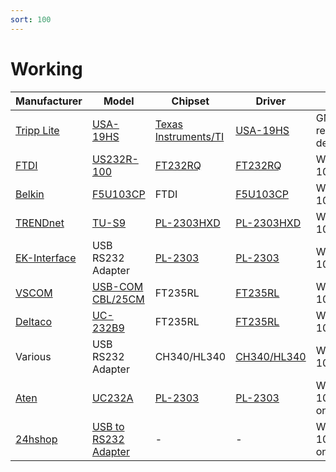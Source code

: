 ```yaml
---
sort: 100
---
```

# Working

| Manufacturer | Model | Chipset | Driver | Status |
| --- | --- | --- | --- | --- |
| [Tripp Lite](http://www.tripplite.com/) | [USA-19HS](https://www.tripplite.com/keyspan-high-speed-usb-to-serial-adapter~USA19HS/)	| [Texas Instruments/TI](https://www.ti.com/) | [USA-19HS](https://www.tripplite.com/support/USA19HS) | GM/Bosch recommended device |
| [FTDI](https://ftdichip.com/) | [US232R-100](http://www.ftdichip.com/Support/Documents/DataSheets/Cables/DS_US232R-10_R-100-500.pdf) | [FT232RQ](https://www.ftdichip.com/Support/Documents/DataSheets/ICs/DS_FT232R.pdf) | [FT232RQ](https://ftdichip.com/drivers/d2xx-drivers/) | Working 100% |
| [Belkin](https://www.belkin.com/) | [F5U103CP](http://cache-www.belkin.com/support/dl/pxxxxxea_f5u103ea_man.pdf) | FTDI | [F5U103CP](https://www.belkin.com/us/support-article?articleNum=4486) | Working 100% |
| [TRENDnet](https://www.trendnet.com/) | [TU-S9](https://www.trendnet.com/products/product-detail?prod=150_TU-S9) | [PL-2303HXD](http://www.prolific.com.tw/US/ShowProduct.aspx?p_id=156&pcid=41) | [PL-2303HXD](https://www.trendnet.com/support/support-detail.asp?prod=150_TU-S9) | Working 100% |
| [EK-Interface](http://www.ek-interface.com/) | USB RS232 Adapter | [PL-2303](http://www.prolific.com.tw/US/ShowProduct.aspx?p_id=225&pcid=41) | [PL-2303](http://www.prolific.com.tw/US/ShowProduct.aspx?p_id=225&pcid=41) | Working 100% |
| [VSCOM](http://www.vscom.de/index.htm) | [USB-COM CBL/25CM](http://www.vscom.de/datasheet/619_datasheet.pdf) | FT235RL | [FT235RL](http://www.ftdichip.com/Drivers/VCP.htm) | Working 100% |
| [Deltaco](https://www.deltaco.se/) | [UC-232B9](https://www.deltaco.se/varum%C3%A4rken/vscom/serieportar-via-usb/1-port/UC-232B9) | FT235RL | [FT235RL](http://www.ftdichip.com/Drivers/VCP.htm) | Working 100% |
| Various | USB RS232 Adapter | CH340/HL340 | [CH340/HL340](http://www.microcontrols.org/wp-content/uploads/2015/05/DRIVER1_CH340.zip) | Working 100% |
| [Aten](https://www.aten.com/) | [UC232A](https://assets.aten.com/product/manual/uc232a-uc232a1_um_w_2019-12-11.pdf) | [PL-2303](http://www.prolific.com.tw/US/ShowProduct.aspx?p_id=225&pcid=41) | [PL-2303](http://www.prolific.com.tw/US/ShowProduct.aspx?p_id=225&pcid=41) | Working 100% [Tested on VMware] |
| [24hshop](http://www.24hshop.no/) | [USB to RS232 Adapter](https://www.24hshop.no/datatilbehor/usb-datatilbehor/adaptere-til-usb/usb-til-rs232-adapter?gclid=Cj0KCQjw59n8BRD2ARIsAAmgPmKN41GR-vkY_Rt_gw1AwBOccqxt4DDqYSI8x1r7pc-FSvZIS5pYdpoaAvR1EALw_wcB) | - | - | Working 100% [Tested on VMware] |
